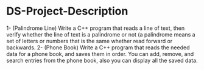 # DS-Project-Description 
1- (Palindrome Line)
Write a C++ program that reads a line of text, then verify whether the line of text is a palindrome or not (a palindrome means a set of letters or numbers that is the same whether read forward or backwards.
2- (Phone Book)
Write a C++ program that reads the needed data for a phone book, and saves them in order. You can add, remove, and search entries from the phone book, also you can display all the saved data.
